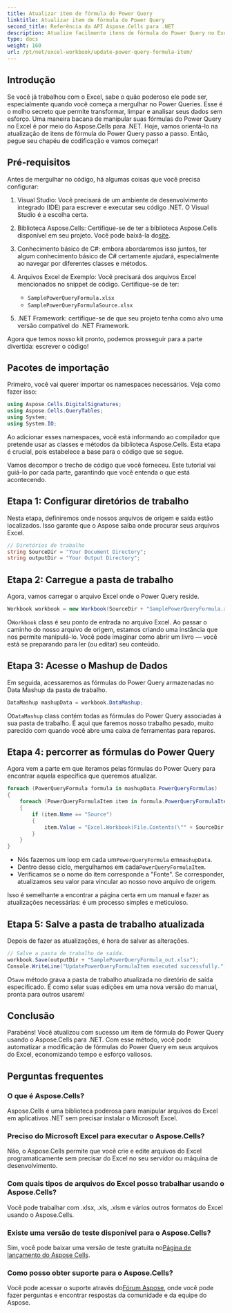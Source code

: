 ```yaml
---
title: Atualizar item de fórmula do Power Query
linktitle: Atualizar item de fórmula do Power Query
second_title: Referência da API Aspose.Cells para .NET
description: Atualize facilmente itens de fórmula do Power Query no Excel usando o Aspose.Cells para .NET. Guia passo a passo para otimizar seus processos de manipulação de dados.
type: docs
weight: 160
url: /pt/net/excel-workbook/update-power-query-formula-item/
---
```

## Introdução

Se você já trabalhou com o Excel, sabe o quão poderoso ele pode ser, especialmente quando você começa a mergulhar no Power Queries. Esse é o molho secreto que permite transformar, limpar e analisar seus dados sem esforço. Uma maneira bacana de manipular suas fórmulas do Power Query no Excel é por meio do Aspose.Cells para .NET. Hoje, vamos orientá-lo na atualização de itens de fórmula do Power Query passo a passo. Então, pegue seu chapéu de codificação e vamos começar!

## Pré-requisitos

Antes de mergulhar no código, há algumas coisas que você precisa configurar:

1. Visual Studio: Você precisará de um ambiente de desenvolvimento integrado (IDE) para escrever e executar seu código .NET. O Visual Studio é a escolha certa.
2.  Biblioteca Aspose.Cells: Certifique-se de ter a biblioteca Aspose.Cells disponível em seu projeto. Você pode baixá-la do[site](https://releases.aspose.com/cells/net/).
3. Conhecimento básico de C#: embora abordaremos isso juntos, ter algum conhecimento básico de C# certamente ajudará, especialmente ao navegar por diferentes classes e métodos.
4. Arquivos Excel de Exemplo: Você precisará dos arquivos Excel mencionados no snippet de código. Certifique-se de ter:
   - `SamplePowerQueryFormula.xlsx`
   - `SamplePowerQueryFormulaSource.xlsx`

5. .NET Framework: certifique-se de que seu projeto tenha como alvo uma versão compatível do .NET Framework.

Agora que temos nosso kit pronto, podemos prosseguir para a parte divertida: escrever o código!

## Pacotes de importação

Primeiro, você vai querer importar os namespaces necessários. Veja como fazer isso:

```csharp
using Aspose.Cells.DigitalSignatures;
using Aspose.Cells.QueryTables;
using System;
using System.IO;
```

Ao adicionar esses namespaces, você está informando ao compilador que pretende usar as classes e métodos da biblioteca Aspose.Cells. Esta etapa é crucial, pois estabelece a base para o código que se segue.

Vamos decompor o trecho de código que você forneceu. Este tutorial vai guiá-lo por cada parte, garantindo que você entenda o que está acontecendo.

## Etapa 1: Configurar diretórios de trabalho

Nesta etapa, definiremos onde nossos arquivos de origem e saída estão localizados. Isso garante que o Aspose saiba onde procurar seus arquivos Excel.

```csharp
// Diretórios de trabalho
string SourceDir = "Your Document Directory";
string outputDir = "Your Output Directory";
```

## Etapa 2: Carregue a pasta de trabalho

Agora, vamos carregar o arquivo Excel onde o Power Query reside.

```csharp
Workbook workbook = new Workbook(SourceDir + "SamplePowerQueryFormula.xlsx");
```
 O`Workbook` class é seu ponto de entrada no arquivo Excel. Ao passar o caminho do nosso arquivo de origem, estamos criando uma instância que nos permite manipulá-lo. Você pode imaginar como abrir um livro — você está se preparando para ler (ou editar) seu conteúdo.

## Etapa 3: Acesse o Mashup de Dados

Em seguida, acessaremos as fórmulas do Power Query armazenadas no Data Mashup da pasta de trabalho.

```csharp
DataMashup mashupData = workbook.DataMashup;
```
 O`DataMashup` class contém todas as fórmulas do Power Query associadas à sua pasta de trabalho. É aqui que faremos nosso trabalho pesado, muito parecido com quando você abre uma caixa de ferramentas para reparos.

## Etapa 4: percorrer as fórmulas do Power Query

Agora vem a parte em que iteramos pelas fórmulas do Power Query para encontrar aquela específica que queremos atualizar.

```csharp
foreach (PowerQueryFormula formula in mashupData.PowerQueryFormulas)
{
    foreach (PowerQueryFormulaItem item in formula.PowerQueryFormulaItems)
    {
        if (item.Name == "Source")
        {
            item.Value = "Excel.Workbook(File.Contents(\"" + SourceDir + "SamplePowerQueryFormulaSource.xlsx\"), null, true)";
        }
    }
}
```

-  Nós fazemos um loop em cada um`PowerQueryFormula` em`mashupData`.
- Dentro desse ciclo, mergulhamos em cada`PowerQueryFormulaItem`.
- Verificamos se o nome do item corresponde a "Fonte". Se corresponder, atualizamos seu valor para vincular ao nosso novo arquivo de origem.

Isso é semelhante a encontrar a página certa em um manual e fazer as atualizações necessárias: é um processo simples e meticuloso.

## Etapa 5: Salve a pasta de trabalho atualizada

Depois de fazer as atualizações, é hora de salvar as alterações.

```csharp
// Salve a pasta de trabalho de saída.
workbook.Save(outputDir + "SamplePowerQueryFormula_out.xlsx");
Console.WriteLine("UpdatePowerQueryFormulaItem executed successfully.");
```
 O`Save` método grava a pasta de trabalho atualizada no diretório de saída especificado. É como selar suas edições em uma nova versão do manual, pronta para outros usarem!

## Conclusão

Parabéns! Você atualizou com sucesso um item de fórmula do Power Query usando o Aspose.Cells para .NET. Com esse método, você pode automatizar a modificação de fórmulas do Power Query em seus arquivos do Excel, economizando tempo e esforço valiosos.

## Perguntas frequentes

### O que é Aspose.Cells?
Aspose.Cells é uma biblioteca poderosa para manipular arquivos do Excel em aplicativos .NET sem precisar instalar o Microsoft Excel.

### Preciso do Microsoft Excel para executar o Aspose.Cells?
Não, o Aspose.Cells permite que você crie e edite arquivos do Excel programaticamente sem precisar do Excel no seu servidor ou máquina de desenvolvimento.

### Com quais tipos de arquivos do Excel posso trabalhar usando o Aspose.Cells?
Você pode trabalhar com .xlsx, .xls, .xlsm e vários outros formatos do Excel usando o Aspose.Cells.

### Existe uma versão de teste disponível para o Aspose.Cells?
 Sim, você pode baixar uma versão de teste gratuita no[Página de lançamento do Aspose Cells](https://releases.aspose.com/).

### Como posso obter suporte para o Aspose.Cells?
 Você pode acessar o suporte através do[Fórum Aspose](https://forum.aspose.com/c/cells/9), onde você pode fazer perguntas e encontrar respostas da comunidade e da equipe do Aspose.